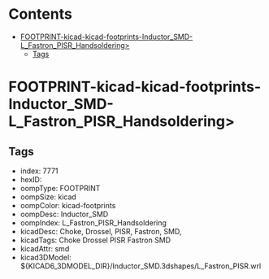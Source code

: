 



Contents
========

* [FOOTPRINT-kicad-kicad-footprints-Inductor_SMD-L_Fastron_PISR_Handsoldering>](#footprint-kicad-kicad-footprints-inductor_smd-l_fastron_pisr_handsoldering)
	* [Tags](#tags)

# FOOTPRINT-kicad-kicad-footprints-Inductor_SMD-L_Fastron_PISR_Handsoldering>

## Tags

- index: 7771
- hexID: 
- oompType: FOOTPRINT
- oompSize: kicad
- oompColor: kicad-footprints
- oompDesc: Inductor_SMD
- oompIndex: L_Fastron_PISR_Handsoldering
- kicadDesc: Choke, Drossel, PISR, Fastron, SMD,
- kicadTags: Choke Drossel PISR Fastron SMD
- kicadAttr: smd
- kicad3DModel: ${KICAD6_3DMODEL_DIR}/Inductor_SMD.3dshapes/L_Fastron_PISR.wrl

